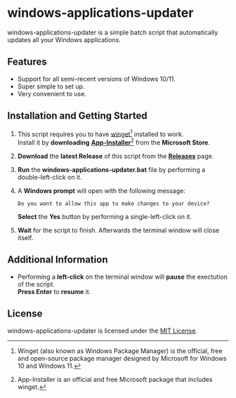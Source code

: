 # windows-applications-updater

windows-applications-updater is a simple batch script that automatically updates all your Windows applications.

## Features

- Support for all semi-recent versions of Windows 10/11.
- Super simple to set up.
- Very convenient to use.

## Installation and Getting Started

1. This script requires you to have [winget](https://learn.microsoft.com/windows/package-manager/winget/)[^1] installed to work.<br>
Install it by **downloading** [**App-Installer**](https://apps.microsoft.com/store/detail/app-installer/9NBLGGH4NNS1)[^2] from the **Microsoft Store**.

1. **Download** the **latest Release** of this script from the [**Releases**](https://github.com/Freddythereal/windows-applications-updater/releases) page.

1. **Run** the **windows-applications-updater.bat** file by performing a double-left-click on it.

1. A **Windows prompt** will open with the following message:

     `Do you want to allow this app to make changes to your device?`
    
    **Select** the **Yes** button by performing a single-left-click on it.

1. **Wait** for the script to finish. Afterwards the terminal window will close itself.

[^1]: Winget (also known as Windows Package Manager) is the official, free and open-source package manager designed by Microsoft for Windows 10 and Windows 11.
[^2]: App-Installer is an official and free Microsoft package that includes winget.

## Additional Information

- Performing a **left-click** on the terminal window will **pause** the exectution of the script.<br>
**Press Enter** to **resume** it.

## License

windows-applications-updater is licensed under the [MIT License](https://github.com/Freddythereal/windows-applications-updater/blob/master/LICENSE).
